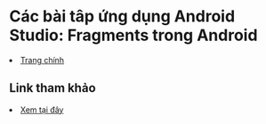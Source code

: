 <h1>Các bài tâp ứng dụng Android Studio: Fragments trong Android</h1>

<li><a href="https://github.com/nkhoa62/Android-Studio">Trang chính</a></li>

<h2>Link tham khảo</h2>

<li><a href="https://ngocminhtran.com/2018/10/17/fragments-trong-android/">Xem tại đây</a>

